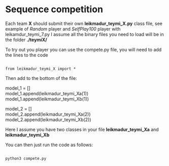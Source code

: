 # Sequence competition

Each team **X** should submit their own **leikmadur_teymi_X.py** class file, see example of *Random* player and *SelfPlay100* player with leikamdur_teymi_7.py
I assume all the binary files you need to load will be in the folder **./teymiX/** 

To try out you player you can use the compete.py file, you will need to add the lines to the code

<code>
from leikmadur_teymi_X import * 
</code>
  
Then add to the bottom of the file:

<p>
  
model_1 = []  
model_1.append(leikmadur_teymi_Xa(1))  
model_1.append(leikmadur_teymi_Xb(1))  
  
model_2 = []  
model_2.append(leikmadur_teymi_Xa(2))  
model_2.append(leikmadur_teymi_Xb(2))  
</p>

Here I assume you have two classes in your file **leikmadur_teymi_Xa** and **leikmadur_teymi_Xb**

You can then just run the code as follows:

<code>
python3 compete.py
</code>
